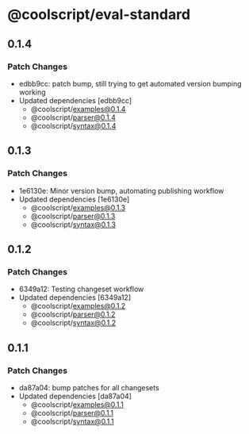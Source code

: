 # @coolscript/eval-standard

## 0.1.4

### Patch Changes

- edbb9cc: patch bump, still trying to get automated version bumping working
- Updated dependencies [edbb9cc]
  - @coolscript/examples@0.1.4
  - @coolscript/parser@0.1.4
  - @coolscript/syntax@0.1.4

## 0.1.3

### Patch Changes

- 1e6130e: Minor version bump, automating publishing workflow
- Updated dependencies [1e6130e]
  - @coolscript/examples@0.1.3
  - @coolscript/parser@0.1.3
  - @coolscript/syntax@0.1.3

## 0.1.2

### Patch Changes

- 6349a12: Testing changeset workflow
- Updated dependencies [6349a12]
  - @coolscript/examples@0.1.2
  - @coolscript/parser@0.1.2
  - @coolscript/syntax@0.1.2

## 0.1.1

### Patch Changes

- da87a04: bump patches for all changesets
- Updated dependencies [da87a04]
  - @coolscript/examples@0.1.1
  - @coolscript/parser@0.1.1
  - @coolscript/syntax@0.1.1

